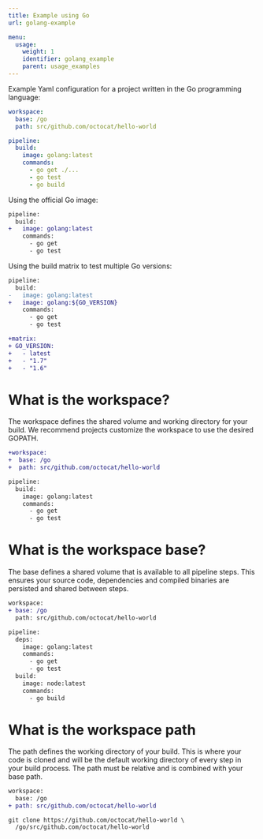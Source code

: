 ```yaml
---
title: Example using Go
url: golang-example

menu:
  usage:
    weight: 1
    identifier: golang_example
    parent: usage_examples
---
```


Example Yaml configuration for a project written in the Go programming language:

```yaml
workspace:
  base: /go
  path: src/github.com/octocat/hello-world

pipeline:
  build:
    image: golang:latest
    commands:
      - go get ./...
      - go test
      - go build
```

Using the official Go image:

```diff
pipeline:
  build:
+   image: golang:latest
    commands:
      - go get
      - go test
```

Using the build matrix to test multiple Go versions:

```diff
pipeline:
  build:
-   image: golang:latest
+   image: golang:${GO_VERSION}
    commands:
      - go get
      - go test

+matrix:
+ GO_VERSION:
+   - latest
+   - "1.7"
+   - "1.6"
```

# What is the workspace?

The workspace defines the shared volume and working directory for your build. We recommend projects customize the workspace to use the desired GOPATH.

```diff
+workspace:
+  base: /go
+  path: src/github.com/octocat/hello-world

pipeline:
  build:
    image: golang:latest
    commands:
      - go get
      - go test
```

# What is the workspace base?

The base defines a shared volume that is available to all pipeline steps. This ensures your source code, dependencies and compiled binaries are persisted and shared between steps.

```diff
workspace:
+ base: /go
  path: src/github.com/octocat/hello-world

pipeline:
  deps:
    image: golang:latest
    commands:
      - go get
      - go test
  build:
    image: node:latest
    commands:
      - go build
```

# What is the workspace path

The path defines the working directory of your build. This is where your code is cloned and will be the default working directory of every step in your build process. The path must be relative and is combined with your base path.

```diff
workspace:
  base: /go
+ path: src/github.com/octocat/hello-world
```

```text
git clone https://github.com/octocat/hello-world \
  /go/src/github.com/octocat/hello-world
```
